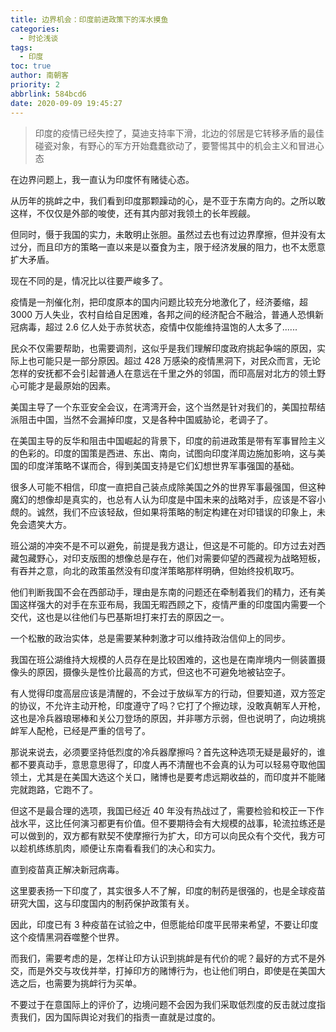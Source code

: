```yaml
---
title: 边界机会：印度前进政策下的浑水摸鱼
categories:
  - 时论浅谈
tags:
  - 印度
toc: true
author: 南朝客
priority: 2
abbrlink: 584bcd6
date: 2020-09-09 19:45:27
---
```


> 印度的疫情已经失控了，莫迪支持率下滑，北边的邻居是它转移矛盾的最佳碰瓷对象，有野心的军方开始蠢蠢欲动了，要警惕其中的机会主义和冒进心态

<!-- more -->

在边界问题上，我一直认为印度怀有赌徒心态。

从历年的挑衅之中，我们看到印度那颗躁动的心，是不亚于东南方向的。之所以敢这样，不仅仅是外部的唆使，还有其内部对我领土的长年觊觎。

但同时，慑于我国的实力，未敢明止张胆。虽然过去也有过边界摩擦，但并没有太过分，而且印方的策略一直以来是以蚕食为主，限于经济发展的阻力，也不太愿意扩大矛盾。

现在不同的是，情况比以往要严峻多了。

疫情是一剂催化剂，把印度原本的国内问题比较充分地激化了，经济萎缩，超 3000 万人失业，农村自给自足困难，各邦之间的经济配合不融洽，普通人恐惧新冠病毒，超过 2.6 亿人处于赤贫状态，疫情中仅能维持温饱的人太多了......

民众不仅需要帮助，也需要调剂，这似乎是我们理解印度政府挑起争端的原因，实际上也可能只是一部分原因。超过 428 万感染的疫情黑洞下，对民众而言，无论怎样的安抚都不会引起普通人在意远在千里之外的邻国，而印高层对北方的领土野心可能才是最原始的因素。

美国主导了一个东亚安全会议，在湾湾开会，这个当然是针对我们的，美国拉帮结派阻击中国，当然不会漏掉印度，又是各种中国威胁论，老调子了。

在美国主导的反华和阻击中国崛起的背景下，印度的前进政策是带有军事冒险主义的色彩的。印度的国策是西进、东出、南向，试图向印度洋周边施加影响，这与美国的印度洋策略不谋而合，得到美国支持是它们幻想世界军事强国的基础。

很多人可能不相信，印度一直把自己装点成除美国之外的世界军事最强国，但这种魔幻的想像却是真实的，也总有人认为印度是中国未来的战略对手，应该是不容小覤的。诚然，我们不应该轻敌，但如果将策略的制定构建在对印错误的印象上，未免会遗笑大方。

班公湖的冲突不是不可以避免，前提是我方退让，但这是不可能的。印方过去对西藏包藏野心，对印支版图的想像总是存在，他们对需要仰望的西藏视为战略短板，有吞并之意，向北的政策虽然没有印度洋策略那样明确，但始终投机取巧。

他们判断我国不会在西部动手，理由是东南的问题还在牵制着我们的精力，还有美国这样强大的对手在东亚布局，我国无暇西顾之下，疫情严重的印度国内需要一个交代，这也是以往他们与巴基斯坦打来打去的原因之一。

一个松散的政治实体，总是需要某种刺激才可以维持政治信仰上的同步。

我国在班公湖维持大规模的人员存在是比较困难的，这也是在南岸境内一侧装置摄像头的原因，摄像头是性价比最高的方式，但这也不可避免地被钻空子。

有人觉得印度高层应该是清醒的，不会过于放纵军方的行动，但要知道，双方签定的协议，不允许主动开枪，印度遵守了吗？它打了个擦边球，没敢真朝军人开枪，这也是冷兵器琅琊棒和关公刀登场的原因，并非哪方示弱，但也说明了，向边境挑衅军人配枪，已经是严重的信号了。

那说来说去，必须要坚持低烈度的冷兵器摩擦吗？首先这种选项无疑是最好的，谁都不要真动手，意思意思得了，印度人再不清醒也不会真的认为可以轻易夺取他国领土，尤其是在美国大选这个关口，赌博也是要考虑远期收益的，而印度并不能赌完就跑路，它跑不了。

但这不是最合理的选项，我国已经近 40 年没有热战过了，需要检验和校正一下作战水平，这比任何演习都更有价值。但不要期待会有大规模的战事，轮流拉练还是可以做到的，双方都有默契不使摩擦行为扩大，印方可以向民众有个交代，我方可以趁机练练肌肉，顺便让东南看看我们的决心和实力。

直到疫苗真正解决新冠病毒。

这里要表扬一下印度了，其实很多人不了解，印度的制药是很强的，也是全球疫苗研究大国，这与印度国内的制药保护政策有关。

因此，印度已有 3 种疫苗在试验之中，但愿能给印度平民带来希望，不要让印度这个疫情黑洞吞噬整个世界。

而我们，需要考虑的是，怎样让印方认识到挑衅是有代价的呢？最好的方式不是外交，而是外交与攻伐并举，打掉印方的赌博行为，也让他们明白，即使是在美国大选之后，也需要为挑衅行为买单。

不要过于在意国际上的评价了，边境问题不会因为我们采取低烈度的反击就过度指责我们，因为国际舆论对我们的指责一直就是过度的。